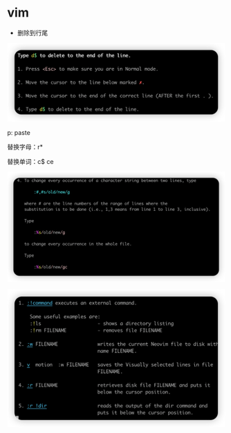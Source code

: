 # vim

- 删除到行尾

![Untitled](vim/Untitled.png)

p: paste

替换字母：r*

替换单词：c$ ce

![Untitled](vim/Untitled%201.png)

![Untitled](vim/Untitled%202.png)